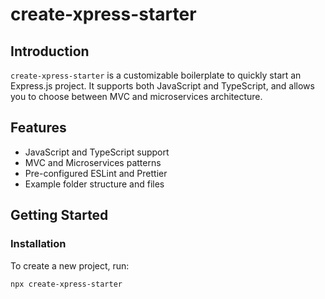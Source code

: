 # create-xpress-starter

## Introduction

`create-xpress-starter` is a customizable boilerplate to quickly start an Express.js project. It supports both JavaScript and TypeScript, and allows you to choose between MVC and microservices architecture.

## Features

- JavaScript and TypeScript support
- MVC and Microservices patterns
- Pre-configured ESLint and Prettier
- Example folder structure and files

## Getting Started

### Installation

To create a new project, run:

```bash
npx create-xpress-starter
```
